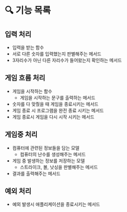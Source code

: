 # 🔍 기능 목록

## 입력 처리
- 입력을 받는 함수
- 서로 다른 숫자를 입력했는지 판별해주는 메서드
- 3자리수가 아닌 다른 자리수가 들어왔는지 확인하는 메서드
## 게임 흐름 처리
- 게임을 시작하는 함수
  - 게임을 시작하는 문구를 출력하는 메서드
- 숫자를 다 맞췄을 때 게임을 종료시키는 메서드
- 게임 종료 시 프로그램을 완전 종료 시키는 메서드
- 게임 종료시 게임을 다시 시작 시키는 메서드
## 게임중 처리

- 컴퓨터에 관련된 정보들을 담는 모델
  - 컴퓨터의 난수를 생성해주는 메서드
- 게임 중 발생하는 정보를 저장하는 모델
  - 스트라이크, 볼, 낫싱을 판별해주는 메서드
- 결과를 출력해주는 메서드
## 예외 처리
- 예외 발생시 애플리케이션을 종료시키는 메서드